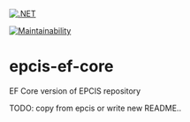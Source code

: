 [![.NET](https://github.com/FasTnT/epcis-ef-core/actions/workflows/dotnet.yml/badge.svg)](https://github.com/FasTnT/epcis-ef-core/actions/workflows/dotnet.yml)

[![Maintainability](https://api.codeclimate.com/v1/badges/f1e0d60e6cf4d04ac032/maintainability)](https://codeclimate.com/github/FasTnT/epcis-ef-core/maintainability)

# epcis-ef-core
EF Core version of EPCIS repository

TODO: copy from epcis or write new README..
